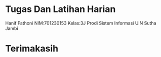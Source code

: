 # Tugas Dan Latihan Harian
Hanif Fathoni
NIM:701230153
Kelas:3J
Prodi Sistem Informasi
UIN Sutha Jambi

# Terimakasih
